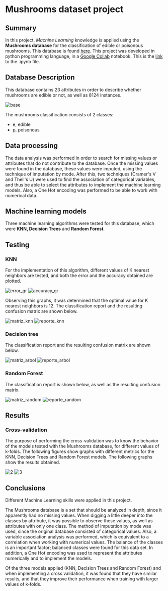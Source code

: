 # Mushrooms dataset project

## Summary
In this project, *Machine Learning* knowledge is applied using the **Mushrooms database** for the classification of edible or poisonous mushrooms. This database is found [here](https://www.kaggle.com/datasets/uciml/mushroom-classification). This project was developed in python programming language, in a [Google Collab](https://colab.research.google.com/drive/1PVzj7nmrulCSBbWt8oggTkhnfswVHvH8?usp=sharing) notebook. This is the [link](Mushrooms.ipynb) to the .ipynb file.

## Database Description
This database contains 23 attributes in order to describe whether mushrooms are edible or not, as well as 8124 instances.

![base](https://user-images.githubusercontent.com/44073142/172974520-47b496ec-88e1-41ff-8419-387cdcc5db17.png)

The mushrooms classification consists of 2 classes:
- e, edible
- p, poisonous

## Data processing
The data analysis was performed in order to search for missing values or attributes that do not contribute to the database. Once the missing values were found in the database, these values were imputed, using the technique of imputation by mode. After this, two techniques (Cramer's V and Theil's U) were used to find the association of categorical variables, and thus be able to select the attributes to implement the machine learning models. 
Also, a One Hot encoding was performed to be able to work with numerical data.

## Machine learning models
Three machine learning algorithms were tested for this database, which were **KNN, Decision Trees** and **Random Forest**.

## Testing
### KNN
For the implementation of this algorithm, different values of K nearest neighbors are tested, and both the error and the accuracy obtained are plotted.

![error_gr](https://user-images.githubusercontent.com/44073142/172978326-14e5b3cc-4118-4283-a3f5-c3b75387ebdf.png)
![accuracy_gr](https://user-images.githubusercontent.com/44073142/172978316-6015137e-f551-4468-93d7-5b8af5199da7.png)

Observing this graphs, it was determined that the optimal value for K nearest neighbors is 12.
The classification report and the resulting confusion matrix are shown below. 

![matriz_knn](https://user-images.githubusercontent.com/44073142/172980027-6793a20f-2f55-443d-b925-bf2c729abf68.png)
![reporte_knn](https://user-images.githubusercontent.com/44073142/172980061-aedcc439-b19a-43f7-b71b-9e48578ec70f.png)

### Decision tree
The classification report and the resulting confusion matrix are shown below. 

![matriz_arbol](https://user-images.githubusercontent.com/44073142/172980716-e5dc35e2-90d8-4dee-982c-9decc62c9f4e.png)
![reporte_arbol](https://user-images.githubusercontent.com/44073142/172980732-9b3b67f3-6a8d-48bd-949f-a12771cb457e.png)

### Random Forest
The classification report is shown below, as well as the resulting confusion matrix.

![matriz_random](https://user-images.githubusercontent.com/44073142/172982242-f1f18026-53b6-4388-9a24-200a2498e17b.png)
![reporte_random](https://user-images.githubusercontent.com/44073142/172982247-2e07dd37-a057-4dc4-aaae-34f0eb7c1142.png)


## Results
### Cross-validation
The purpose of performing the cross-validation was to know the behavior of the models tested with the Mushrooms database, for different values of k-folds. The following figures show graphs with different metrics for the KNN, Decision Trees and Random Forest models.
The following graphs show the results obtained. 


![2](https://user-images.githubusercontent.com/44073142/172984050-8cab5079-837c-462a-9d33-4453ebedbb7f.png)
![3](https://user-images.githubusercontent.com/44073142/172984060-f5dada26-c0c3-4ec8-89e5-e6be821e6344.png)


## Conclusions
Different Machine Learning skills were applied in this project. 

The Mushrooms database is a set that should be analyzed in depth, since it apparently had no missing values. When digging a little deeper into the classes by attribute, it was possible to observe these values, as well as attributes with only one class. 
The method of imputation by mode was used, since the original database consisted of categorical values. Also, a variable association analysis was performed, which is equivalent to a correlation when working with numerical values. 
The balance of the classes is an important factor; balanced classes were found for this data set. 
In addition, a One Hot encoding was used to represent the attributes numerically and to implement the models.


Of the three models applied (KNN, Decision Trees and Random Forest) and when implementing a cross validation, it was found that they have similar results, and that they improve their performance when training with larger values of k-folds.



